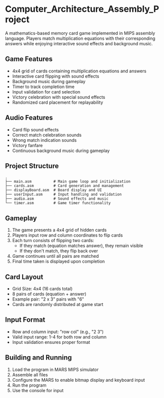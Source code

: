 # Computer_Architecture_Assembly_Project

A mathematics-based memory card game implemented in MIPS assembly language. Players match multiplication equations with their corresponding answers while enjoying interactive sound effects and background music.

##  Game Features

- 4x4 grid of cards containing multiplication equations and answers
- Interactive card flipping with sound effects
- Background music during gameplay
- Timer to track completion time
- Input validation for card selection
- Victory celebration with special sound effects
- Randomized card placement for replayability

##  Audio Features

- Card flip sound effects
- Correct match celebration sounds
- Wrong match indication sounds
- Victory fanfare
- Continuous background music during gameplay

##  Project Structure

```
.
├── main.asm          # Main game loop and initialization
├── cards.asm         # Card generation and management
├── displayBoard.asm  # Board display and UI
├── userInput.asm     # Input handling and validation
├── audio.asm         # Sound effects and music
└── timer.asm         # Game timer functionality
```

##  Gameplay

1. The game presents a 4x4 grid of hidden cards
2. Players input row and column coordinates to flip cards
3. Each turn consists of flipping two cards:
   - If they match (equation matches answer), they remain visible
   - If they don't match, they flip back over
4. Game continues until all pairs are matched
5. Final time taken is displayed upon completion

##  Card Layout

- Grid Size: 4x4 (16 cards total)
- 8 pairs of cards (equation + answer)
- Example pair: "2 x 3" pairs with "6"
- Cards are randomly distributed at game start

##  Input Format

- Row and column input: "row col" (e.g., "2 3")
- Valid input range: 1-4 for both row and column
- Input validation ensures proper format

##  Building and Running

1. Load the program in MARS MIPS simulator
2. Assemble all files
3. Configure the MARS to enable bitmap display and keyboard input
4. Run the program
5. Use the console for input






